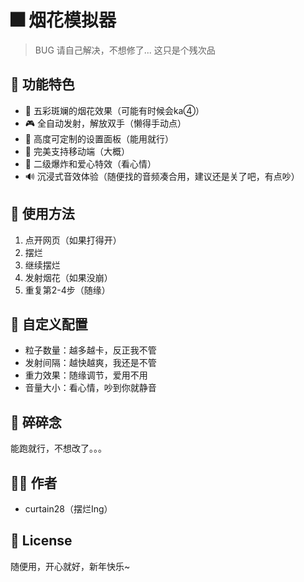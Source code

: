 # 🎆 烟花模拟器

>BUG 请自己解决，不想修了...
>这只是个残次品


## 🌟 功能特色

- 🎨 五彩斑斓的烟花效果（可能有时候会ka④）
- 🎮 全自动发射，解放双手（懒得手动点）
- 🔧 高度可定制的设置面板（能用就行）
- 📱 完美支持移动端（大概）
- 💫 二级爆炸和爱心特效（看心情）
- 🔊 沉浸式音效体验（随便找的音频凑合用，建议还是关了吧，有点吵）

## 🎯 使用方法

1. 点开网页（如果打得开）
2. 摆烂
3. 继续摆烂
4. 发射烟花（如果没崩）
5. 重复第2-4步（随缘）

## 🎨 自定义配置

- 粒子数量：越多越卡，反正我不管
- 发射间隔：越快越爽，我还是不管
- 重力效果：随缘调节，爱用不用
- 音量大小：看心情，吵到你就静音

## 💭 碎碎念

能跑就行，不想改了。。。

## 👨‍💻 作者

- curtain28（摆烂Ing）

## 📝 License

随便用，开心就好，新年快乐~ 
